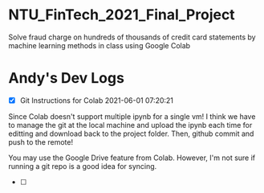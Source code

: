 # NTU_FinTech_2021_Final_Project
Solve fraud charge on hundreds of thousands of credit card statements by machine learning methods in class using Google Colab






# Andy's Dev Logs
- [x] Git Instructions for Colab 2021-06-01 07:20:21

Since Colab doesn't support multiple ipynb for a single vm! I think we have to manage the git at the local machine and upload the ipynb each time for editting and download back to the project folder. Then, github commit and push to the remote!

You may use the Google Drive feature from Colab. However, I'm not sure if running a git repo is a good idea for syncing.

- [ ] 